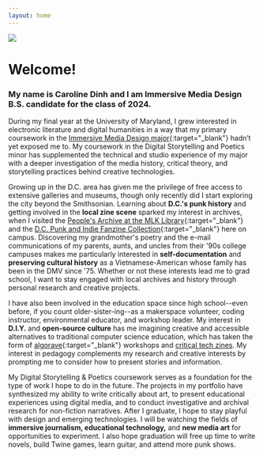 ```yaml
---
layout: home
---
```


[<img src="assets/images/livecode.png">](assets/images/livecode.png)

# Welcome!

### My name is Caroline Dinh and I am Immersive Media Design B.S. candidate for the class of 2024.

During my final year at the University of Maryland, I grew interested in electronic literature and digital humanities in a way that my primary coursework in the [Immersive Media Design major](https://imd.umd.edu/){:target="_blank"} hadn’t yet exposed me to. My coursework in the Digital Storytelling and Poetics minor has supplemented the technical and studio experience of my major with a deeper investigation of the media history, critical theory, and storytelling practices behind creative technologies.  

Growing up in the D.C. area has given me the privilege of free access to extensive galleries and museums, though only recently did I start exploring the city beyond the Smithsonian. Learning about **D.C.'s punk history** and getting involved in the **local zine scene** sparked my interest in archives, when I visited the [People's Archive at the MLK Library](https://www.dclibrary.org/plan-visit/martin-luther-king-jr-memorial-library/peoples-archive){:target="_blank"} and the [D.C. Punk and Indie Fanzine Collection](https://archives.lib.umd.edu/repositories/4/resources/411){:target="_blank"} here on campus. Discovering my grandmother's poetry and the e-mail communications of my parents, aunts, and uncles from their '90s college campuses makes me particularly interested in **self-documentation** and **preserving cultural history** as a Vietnamese-American whose family has been in the DMV since '75. Whether or not these interests lead me to grad school, I want to stay engaged with local archives and history through personal research and creative projects.  

I have also been involved in the education space since high school--even before, if you count older-sister-ing--as a makerspace volunteer, coding instructor, environmental educator, and workshop leader. My interest in **D.I.Y.** and **open-source culture** has me imagining creative and accessible alternatives to traditional computer science education, which has taken the form of [algorave](https://algorave.com/about/){:target="_blank"} workshops and [critical tech zines](https://cdinhart.itch.io/). My interest in pedagogy complements my research and creative interests by prompting me to consider how to present stories and information.

My Digital Storytelling & Poetics coursework serves as a foundation for the type of work I hope to do in the future. The projects in my portfolio have synthesized my ability to write critically about art, to present educational experiences using digital media, and to conduct investigative and archival research for non-fiction narratives. After I graduate, I hope to stay playful with design and emerging technologies. I will be watching the fields of **immersive journalism, educational technology,** and **new media art** for opportunities to experiment. I also hope graduation will free up time to write novels, build Twine games, learn guitar, and attend more punk shows.